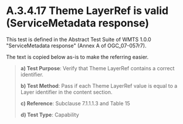 # A.3.4.17 Theme LayerRef is valid (ServiceMetadata response)

This test is defined in the Abstract Test Suite of WMTS 1.0.0 "ServiceMetadata response" (Annex A of OGC_07-057r7).

The text is copied below as-is to make the referring easier.

> **a) Test Purpose**: Verify that Theme LayerRef contains a correct identifier.
>
> **b) Test Method**: Pass if each Theme LayerRef value is equal to a Layer identifier in the content section.
>
> **c) Reference**: Subclause 7.1.1.1.3 and Table 15
>
> **d) Test Type**: Capability
